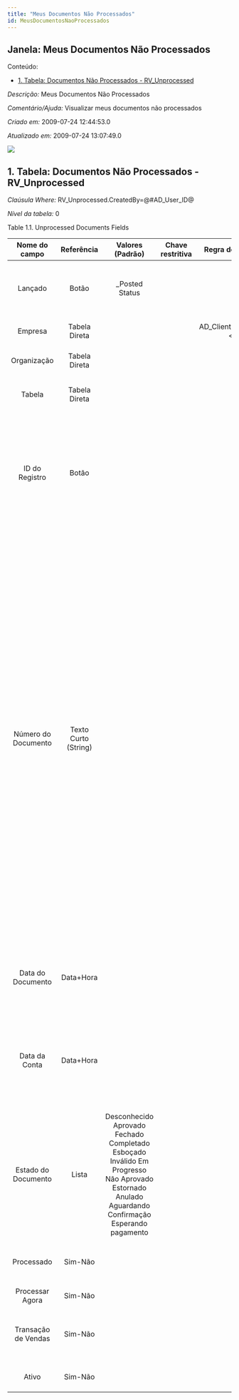 ```yaml
---
title: "Meus Documentos Não Processados"
id: MeusDocumentosNaoProcessados
---
```

<div id="d146458e1" class="section chapter">

<div class="titlepage">

<div>

<div>

## Janela: Meus Documentos Não Processados

</div>

</div>

</div>

<div class="toc">

<div class="toc-title">

Conteúdo:

</div>

  - <span class="section">[1. Tabela: Documentos Não Processados -
    RV\_Unprocessed](#d146458e23)</span>

</div>

<span class="emphasis">*Descrição:* </span> Meus Documentos Não
Processados

<span class="emphasis">*Comentário/Ajuda:* </span>Visualizar meus
documentos não processados

<span class="emphasis"> *Criado em:* </span>2009-07-24 12:44:53.0

<span class="emphasis">*Atualizado em:* </span>2009-07-24 13:07:49.0

![](/img/manual/MeusDocumentosNaoProcessados.png)

<div id="d146458e23" class="section section">

<div class="titlepage">

<div>

<div>

## 1. Tabela: Documentos Não Processados - RV\_Unprocessed

</div>

</div>

</div>

<span class="emphasis">*Claúsula Where:*</span>
RV\_Unprocessed.CreatedBy=@\#AD\_User\_ID@

<span class="emphasis">*Nível da tabela:* </span>0

</div>

<div id="d146458e34" class="table">

<div class="table-title">

Table 1.1. Unprocessed Documents
Fields

</div>

<div class="table-contents">

|    Nome do campo    |      Referência      |                                                                 Valores (Padrão)                                                                  | Chave restritiva |        Regra de validação         |                Descrição                 |                                                                                                                                                                                                                                                                                                                                                        Comentário/Ajuda                                                                                                                                                                                                                                                                                                                                                         |
| :-----------------: | :------------------: | :-----------------------------------------------------------------------------------------------------------------------------------------------: | :--------------: | :-------------------------------: | :--------------------------------------: | :-----------------------------------------------------------------------------------------------------------------------------------------------------------------------------------------------------------------------------------------------------------------------------------------------------------------------------------------------------------------------------------------------------------------------------------------------------------------------------------------------------------------------------------------------------------------------------------------------------------------------------------------------------------------------------------------------------------------------------: |
|       Lançado       |        Botão         |                                                                  \_Posted Status                                                                  |                  |                                   |              Posting status              |                                                                                                                                                                                                                                                                                                                   The Posted field indicates the status of the Generation of General Ledger Accounting Lines                                                                                                                                                                                                                                                                                                                    |
|       Empresa       |    Tabela Direta     |                                                                                                                                                   |                  | AD\_Client.AD\_Client\_ID \< \> 0 |    (semelhante ao primeiro relatório)    |                                                                                                                                                                                                                                                                                                                                                       (ver o mesmo acima)                                                                                                                                                                                                                                                                                                                                                       |
|     Organização     |    Tabela Direta     |                                                                                                                                                   |                  |                                   |    (semelhante ao primeiro relatório)    |                                                                                                                                                                                                                                                                                                                                                       (ver o mesmo acima)                                                                                                                                                                                                                                                                                                                                                       |
|       Tabela        |    Tabela Direta     |                                                                                                                                                   |                  |                                   |        Database Table information        |                                                                                                                                                                                                                                                                                                                               The Database Table provides the information of the table definition                                                                                                                                                                                                                                                                                                                               |
|   ID do Registro    |        Botão         |                                                                                                                                                   |                  |                                   |        Direct internal record ID         |                                                                                                                                                                                                                                                      The Record ID is the internal unique identifier of a record. Please note that zooming to the record may not be successful for Orders, Invoices and Shipment/Receipts as sometimes the Sales Order type is not known.                                                                                                                                                                                                                                                       |
| Número do Documento | Texto Curto (String) |                                                                                                                                                   |                  |                                   | Document sequence number of the document | The document number is usually automatically generated by the system and determined by the document type of the document. If the document is not saved, the preliminary number is displayed in "\< \> ". If the document type of your document has no automatic document sequence defined, the field is empty if you create a new document. This is for documents which usually have an external number (like vendor invoice). If you leave the field empty, the system will generate a document number for you. The document sequence used for this fallback number is defined in the "Maintain Sequence" window with the name "DocumentNo\_\< TableName\> ", where TableName is the actual name of the table (e.g. C\_Order). |
|  Data do Documento  |      Data+Hora       |                                                                                                                                                   |                  |                                   |           Date of the Document           |                                                                                                                                                                                                                                                                                                     The Document Date indicates the date the document was generated. It may or may not be the same as the accounting date.                                                                                                                                                                                                                                                                                                      |
|    Data da Conta    |      Data+Hora       |                                                                                                                                                   |                  |                                   |             Accounting Date              |                                                                                                                                                                                                                                                                               The Accounting Date indicates the date to be used on the General Ledger account entries generated from this document. It is also used for any currency conversion.                                                                                                                                                                                                                                                                                |
| Estado do Documento |        Lista         | Desconhecido Aprovado Fechado Completado Esboçado Inválido Em Progresso Não Aprovado Estornado Anulado Aguardando Confirmação Esperando pagamento |                  |                                   |    The current status of the document    |                                                                                                                                                                                                                                                                                          The Document Status indicates the status of a document at this time. If you want to change the document status, use the Document Action field                                                                                                                                                                                                                                                                                          |
|     Processado      |       Sim-Não        |                                                                                                                                                   |                  |                                   |     The document has been processed      |                                                                                                                                                                                                                                                                                                                              The Processed checkbox indicates that a document has been processed.                                                                                                                                                                                                                                                                                                                               |
|   Processar Agora   |       Sim-Não        |                                                                                                                                                   |                  |                                   |                                          |                                                                                                                                                                                                                                                                                                                                                                                                                                                                                                                                                                                                                                                                                                                                 |
| Transação de Vendas |       Sim-Não        |                                                                                                                                                   |                  |                                   |       This is a Sales Transaction        |                                                                                                                                                                                                                                                                                                                          The Sales Transaction checkbox indicates if this item is a Sales Transaction.                                                                                                                                                                                                                                                                                                                          |
|        Ativo        |       Sim-Não        |                                                                                                                                                   |                  |                                   |    (semelhante ao primeiro relatório)    |                                                                                                                                                                                                                                                                                                                                                       (ver o mesmo acima)                                                                                                                                                                                                                                                                                                                                                       |

</div>

</div>

  

</div>
